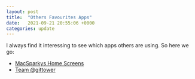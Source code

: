 ```yaml
---
layout: post
title:  "Others Favourites Apps"
date:   2021-09-21 20:55:06 +0000
categories: update
---
```


I always find it interessing to see which apps others are using. So here we go:

- [MacSparkys Home Screens](https://www.macsparky.com/blog/tag/home-screens/)
- [Team @gittower](https://www.git-tower.com/blog/favorite-macos-apps-web-development/)